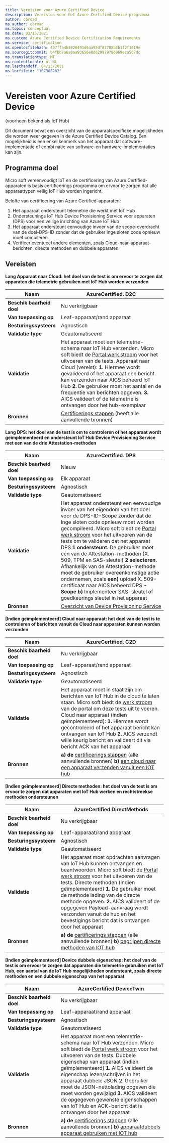 ```yaml
---
title: Vereisten voor Azure Certified Device
description: Vereisten voor het Azure Certified Device-programma
author: cbroad
ms.author: cbroad
ms.topic: conceptual
ms.date: 03/15/2021
ms.custom: Azure Certified Device Certification Requirements
ms.service: certification
ms.openlocfilehash: 497ffa4b3026491d6aa95df87708b3b1f2f1619e
ms.sourcegitcommit: b4fbb7a6a0aa93656e8dd29979786069eca567dc
ms.translationtype: MT
ms.contentlocale: nl-NL
ms.lasthandoff: 04/13/2021
ms.locfileid: "107308282"
---
```

# <a name="azure-certified-device-requirements"></a>Vereisten voor Azure Certified Device 
(voorheen bekend als IoT Hub)

Dit document bevat een overzicht van de apparaatspecifieke mogelijkheden die worden weer gegeven in de Azure Certified Device Catalog. Een mogelijkheid is een enkel kenmerk van het apparaat dat software-implementatie of combi natie van software-en hardware-implementaties kan zijn. 

## <a name="program-purpose"></a>Programma doel

Micro soft vereenvoudigt IoT en de certificering van Azure Certified-apparaten is basis certificerings programma om ervoor te zorgen dat alle apparaattypen veilig IoT Hub worden ingericht.

Belofte van certificering van Azure Certified-apparaten:

1. Het apparaat ondersteunt telemetrie die werkt met IoT Hub
2.  Ondersteunings IoT Hub Device Provisioning Service voor apparaten (DPS) voor een veilige inrichting van Azure IoT Hub
3.  Het apparaat ondersteunt eenvoudige invoer van de scope-overdracht van de doel-DPS-ID zonder dat de gebruiker Inge sloten code opnieuw moet compileren.
4.  Verifieer eventueel andere elementen, zoals Cloud-naar-apparaat-berichten, directe methoden en dubbele apparaten 

## <a name="requirements"></a>Vereisten

**Lang Apparaat naar Cloud: het doel van de test is om ervoor te zorgen dat apparaten die telemetrie gebruiken met IoT Hub worden verzonden**

| **Naam**                | AzureCertified. D2C                                               |
| ----------------------- | ------------------------------------------------------------ |
| **Beschik baarheid doel** | Nu verkrijgbaar                                                |
| **Van toepassing op**          | Leaf-apparaat/rand apparaat                                      |
| **Besturingssysteem**                  | Agnostisch                                                     |
| **Validatie type**     | Geautomatiseerd                                                    |
| **Validatie**          | Het apparaat moet een telemetrie-schema naar IoT Hub verzenden. Micro soft biedt de [Portal werk stroom](https://certify.azure.com/) voor het uitvoeren van de tests. Apparaat naar Cloud (vereist): **1.** Hiermee wordt gevalideerd of het apparaat een bericht kan verzenden naar AICS beheerd IoT Hub **2.** De gebruiker moet het aantal en de frequentie van berichten opgeven. **3.** AICS valideert of de telemetrie is ontvangen door het hub-exemplaar |
| **Bronnen**           | [Certificerings stappen](./overview.md) (heeft alle aanvullende bronnen) |

**Lang DPS: het doel van de test is om te controleren of het apparaat wordt geïmplementeerd en ondersteunt IoT Hub Device Provisioning Service met een van de drie Attestation-methoden**

| **Naam**                | AzureCertified. DPS                                               |
| ----------------------- | ------------------------------------------------------------ |
| **Beschik baarheid doel** | Nieuw                                                          |
| **Van toepassing op**          | Elk apparaat                                                   |
| **Besturingssysteem**                  | Agnostisch                                                     |
| **Validatie type**     | Geautomatiseerd                                                    |
| **Validatie**          | Het apparaat ondersteunt een eenvoudige invoer van het eigendom van het doel voor de DPS-ID-Scope zonder dat de Inge sloten code opnieuw moet worden gecompileerd. Micro soft biedt de [Portal werk stroom](https://certify.azure.com) voor het uitvoeren van de tests om te valideren dat het apparaat DPS **1 ondersteunt.** De gebruiker moet een van de Attestation-methoden (X. 509, TPM en SAS-sleutel) **2 selecteren.** Afhankelijk van de Attestation-methode moet de gebruiker overeenkomstige actie ondernemen, zoals **een)** upload X. 509-certificaat naar AICS beheerd DPS **-Scope b)** Implementeer SAS-sleutel of goedkeurings sleutel in het apparaat |
| **Bronnen**           | [Overzicht van Device Provisioning Service](../iot-dps/about-iot-dps.md) |

**[Indien geïmplementeerd] Cloud naar apparaat: het doel van de test is te controleren of berichten vanuit de Cloud naar apparaten kunnen worden verzonden**                                                              

| **Naam**                | AzureCertified. C2D                                                  |
| ----------------------- | ------------------------------------------------------------ |
| **Beschik baarheid doel** | Nu verkrijgbaar                                            |
| **Van toepassing op**          | Leaf-apparaat/rand apparaat                                                   |
| **Besturingssysteem**                  | Agnostisch                                                     |
| **Validatie type**     | Geautomatiseerd                                                    |
| **Validatie**          | Het apparaat moet in staat zijn om berichten van IoT Hub in de cloud te laten staan. Micro soft biedt de [werk stroom](https://certify.azure.com) van de portal om deze tests uit te voeren. Cloud naar apparaat (indien geïmplementeerd): **1.** Hiermee wordt gecontroleerd of het apparaat bericht kan ontvangen van IoT Hub **2.** AICS verzendt wille keurig bericht en valideert dit via bericht ACK van het apparaat  |
| **Bronnen**           | **a) de** [certificerings stappen](./overview.md) (alle aanvullende bronnen) **b)** [een cloud naar een apparaat verzenden vanuit een IOT hub](../iot-hub/iot-hub-devguide-messages-c2d.md) |

**[Indien geïmplementeerd] Directe methoden: het doel van de test is om ervoor te zorgen dat apparaten met IoT Hub werken en rechtstreekse methoden ondersteunen**

| **Naam**                | AzureCertified.DirectMethods                                             |
| ----------------------- | ------------------------------------------------------------ |
| **Beschik baarheid doel** | Nu verkrijgbaar                                            |
| **Van toepassing op**          | Leaf-apparaat/rand apparaat                                                   |
| **Besturingssysteem**                  | Agnostisch                                                     |
| **Validatie type**     | Geautomatiseerd                                                    |
| **Validatie**          | Het apparaat moet opdrachten aanvragen van IoT Hub kunnen ontvangen en beantwoorden. Micro soft biedt de [Portal werk stroom](https://certify.azure.com) voor het uitvoeren van de tests. Directe methoden (indien geïmplementeerd) **1.** De gebruiker moet de methode lading van de directe methode opgeven. **2.** AICS valideert of de opgegeven Payload-aanvraag wordt verzonden vanuit de hub en het bevestigings bericht dat is ontvangen door het apparaat |
| **Bronnen**           | **a) de** [certificerings stappen](./overview.md) (alle aanvullende bronnen) **b)** [begrijpen directe methoden van IOT hub](../iot-hub/iot-hub-devguide-direct-methods.md) |

**[Indien geïmplementeerd] Device dubbele eigenschap: het doel van de test is om ervoor te zorgen dat apparaten die telemetrie gebruiken met IoT Hub, een aantal van de IoT Hub mogelijkheden ondersteunt, zoals directe methoden en een dubbele eigenschap van het apparaat**

| **Naam**                                  | AzureCertified.DeviceTwin                                      |
| ----------------------------------------- | ------------------------------------------------------------ |
| **Beschik baarheid doel**                   | Nu verkrijgbaar                                            |
| **Van toepassing op**                            | Leaf-apparaat/rand apparaat                                                   |
| **Besturingssysteem**                                    | Agnostisch                                                     |
| **Validatie type**                       | Geautomatiseerd                                                       |
| **Validatie**                            | Het apparaat moet een telemetrie-schema naar IoT Hub verzenden. Micro soft biedt de [Portal werk stroom](https://certify.azure.com) voor het uitvoeren van de tests. Dubbele eigenschap van apparaat (indien geïmplementeerd) **1.** AICS valideert de eigenschap lezen/schrijven in het apparaat dubbele JSON **2.** Gebruiker moet de JSON-nettolading opgeven die moet worden gewijzigd **3.** AICS valideert de opgegeven gewenste eigenschappen van IoT Hub en ACK-bericht dat is ontvangen door het apparaat |
| **Bronnen**                             | **a) de** [certificerings stappen](./overview.md) (alle aanvullende bronnen) **b)** [apparaatdubbels apparaat gebruiken met IOT hub](../iot-hub/iot-hub-devguide-device-twins.md) |
